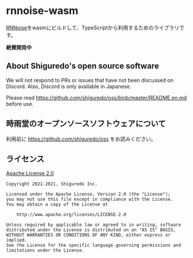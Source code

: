 rnnoise-wasm
============

[RNNoise](https://github.com/xiph/rnnoise)をwasmにビルドして、TypeScriptから利用するためのライブラリです。

**絶賛開発中**

## About Shiguredo's open source software

We will not respond to PRs or issues that have not been discussed on Discord. Also, Discord is only available in Japanese.

Please read https://github.com/shiguredo/oss/blob/master/README.en.md before use.

## 時雨堂のオープンソースソフトウェアについて

利用前に https://github.com/shiguredo/oss をお読みください。


## ライセンス

[Apache License 2.0](https://www.apache.org/licenses/LICENSE-2.0)

```
Copyright 2021-2021, Shiguredo Inc.

Licensed under the Apache License, Version 2.0 (the "License");
you may not use this file except in compliance with the License.
You may obtain a copy of the License at

    http://www.apache.org/licenses/LICENSE-2.0

Unless required by applicable law or agreed to in writing, software
distributed under the License is distributed on an "AS IS" BASIS,
WITHOUT WARRANTIES OR CONDITIONS OF ANY KIND, either express or implied.
See the License for the specific language governing permissions and
limitations under the License.
```
